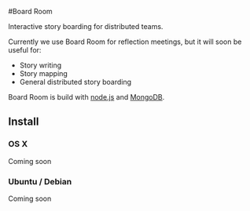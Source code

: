 #Board Room

Interactive story boarding for distributed teams.

Currently we use Board Room for reflection meetings, but it will soon be useful for:
* Story writing
* Story mapping
* General distributed story boarding

Board Room is build with [node.js](http://nodejs.org/) and [MongoDB](http://www.mongodb.org/).

## Install

### OS X
Coming soon

### Ubuntu / Debian
Coming soon

